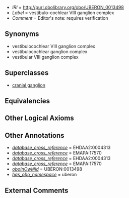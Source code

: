  * *IRI* = http://purl.obolibrary.org/obo/UBERON_0013498
 * *Label* = vestibulo-cochlear VIII ganglion complex
 * *Comment* = Editor's note: requires verification

## Synonyms

 * vestibulocochlear VIII ganglion complex
 * vestibulocochlear ganglion complex
 * vestibular VIII ganglion complex

## Superclasses

 * [cranial ganglion](../../UBERON/14/UBERON_0001714.md)

## Equivalencies


## Other Logical Axioms


## Other Annotations

 * *[database_cross_reference](../../ef/oboInOwl#hasDbXref.md)* = EHDAA2:0004313
 * *[database_cross_reference](../../ef/oboInOwl#hasDbXref.md)* = EMAPA:17570
 * *[database_cross_reference](../../ef/oboInOwl#hasDbXref.md)* = EHDAA2:0004313
 * *[database_cross_reference](../../ef/oboInOwl#hasDbXref.md)* = EMAPA:17570
 * *[oboInOwl#id](../../id/oboInOwl#id.md)* = UBERON:0013498
 * *[has_obo_namespace](../../ce/oboInOwl#hasOBONamespace.md)* = uberon

## External Comments

